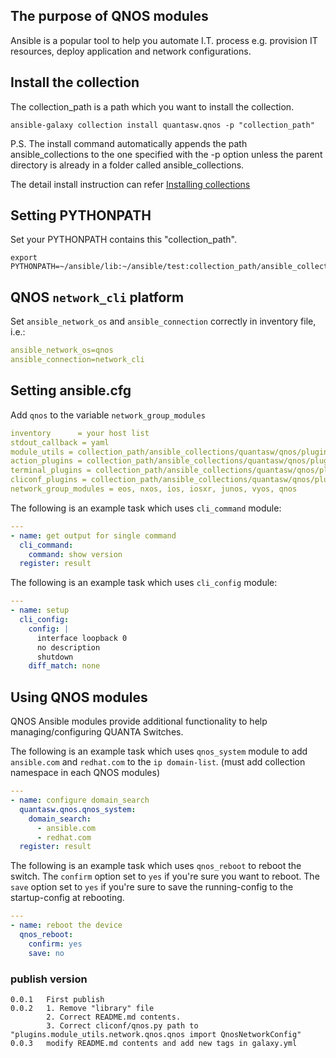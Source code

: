 ##	The purpose of QNOS modules
Ansible is a popular tool to help you automate I.T. process e.g. provision IT resources, deploy application and network configurations.

## Install the collection
The collection_path is a path which you want to install the collection.
```
ansible-galaxy collection install quantasw.qnos -p "collection_path"
```
P.S. The install command automatically appends the path ansible_collections to the one specified with the -p option unless the parent directory is already in a folder called ansible_collections.

The detail install instruction can refer [Installing collections](https://docs.ansible.com/ansible/latest/user_guide/collections_using.html#collections)

## Setting PYTHONPATH
Set your PYTHONPATH contains this "collection_path".
```
export PYTHONPATH=~/ansible/lib:~/ansible/test:collection_path/ansible_collections/quantasw/qnos
```
## QNOS `network_cli` platform
Set `ansible_network_os` and `ansible_connection` correctly in inventory file, i.e.:

```yaml
ansible_network_os=qnos
ansible_connection=network_cli
```
## Setting ansible.cfg
Add `qnos` to the variable `network_group_modules`
```yaml
inventory      = your host list
stdout_callback = yaml
module_utils = collection_path/ansible_collections/quantasw/qnos/plugins/module_utils
action_plugins = collection_path/ansible_collections/quantasw/qnos/plugins/module_utils/action
terminal_plugins = collection_path/ansible_collections/quantasw/qnos/plugins/module_utils/terminal
cliconf_plugins = collection_path/ansible_collections/quantasw/qnos/plugins/module_utils/cliconf
network_group_modules = eos, nxos, ios, iosxr, junos, vyos, qnos
```

The following is an example task which uses `cli_command` module:
```yaml
---
- name: get output for single command
  cli_command:
    command: show version
  register: result
```

The following is an example task which uses `cli_config` module:
```yaml
---
- name: setup
  cli_config:
    config: |
      interface loopback 0
      no description
      shutdown
    diff_match: none
```

## Using QNOS modules
QNOS Ansible modules provide additional functionality to help managing/configuring QUANTA Switches.

The following is an example task which uses `qnos_system` module to add `ansible.com` and `redhat.com` to the `ip domain-list`. (must add collection namespace in each QNOS modules)
```yaml
---
- name: configure domain_search
  quantasw.qnos.qnos_system:
    domain_search:
      - ansible.com
      - redhat.com
  register: result
```
The following is an example task which uses `qnos_reboot` to reboot the switch. The `confirm` option set to `yes` if you're sure you want to reboot.
The `save` option set to `yes` if you're sure to save the running-config to the startup-config at rebooting.
```yaml
---
- name: reboot the device
  qnos_reboot:
    confirm: yes
    save: no
```
### publish version
```
0.0.1   First publish
0.0.2   1. Remove "library" file
        2. Correct README.md contents.
        3. Correct cliconf/qnos.py path to "plugins.module_utils.network.qnos.qnos import QnosNetworkConfig"
0.0.3   modify README.md contents and add new tags in galaxy.yml
``` 
